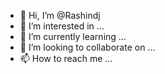 - 👋 Hi, I’m @Rashindj
- 👀 I’m interested in ...
- 🌱 I’m currently learning ...
- 💞️ I’m looking to collaborate on ...
- 📫 How to reach me ...

<!---
Rashindj/Rashindj is a ✨ special ✨ repository because its `README.md` (this file) appears on your GitHub profile.
You can click the Preview link to take a look at your changes.
--->
